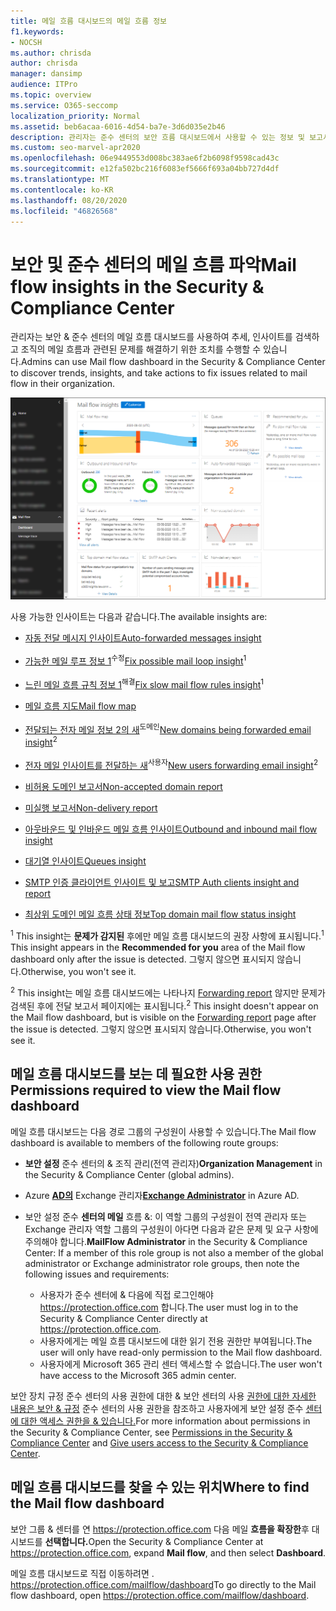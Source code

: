 ```yaml
---
title: 메일 흐름 대시보드의 메일 흐름 정보
f1.keywords:
- NOCSH
ms.author: chrisda
author: chrisda
manager: dansimp
audience: ITPro
ms.topic: overview
ms.service: O365-seccomp
localization_priority: Normal
ms.assetid: beb6acaa-6016-4d54-ba7e-3d6d035e2b46
description: 관리자는 준수 센터의 보안 흐름 대시보드에서 사용할 수 있는 정보 및 보고서에 대해 & & 있습니다.
ms.custom: seo-marvel-apr2020
ms.openlocfilehash: 06e9449553d008bc383ae6f2b6098f9598cad43c
ms.sourcegitcommit: e12fa502bc216f6083ef5666f693a04bb727d4df
ms.translationtype: MT
ms.contentlocale: ko-KR
ms.lasthandoff: 08/20/2020
ms.locfileid: "46826568"
---
```

# <a name="mail-flow-insights-in-the-security--compliance-center"></a><span data-ttu-id="62247-103">보안 및 준수 센터의 메일 흐름 파악</span><span class="sxs-lookup"><span data-stu-id="62247-103">Mail flow insights in the Security & Compliance Center</span></span>

<span data-ttu-id="62247-104">관리자는 보안 & 준수 센터의 메일 흐름 대시보드를 사용하여 추세, 인사이트를 검색하고 조직의 메일 흐름과 관련된 문제를 해결하기 위한 조치를 수행할 수 있습니다.</span><span class="sxs-lookup"><span data-stu-id="62247-104">Admins can use Mail flow dashboard in the Security & Compliance Center to discover trends, insights, and take actions to fix issues related to mail flow in their organization.</span></span>

![보안 및 준수 센터의 & 메일 흐름 대시보드](../../media/mail-flow-dashboard-v2.png)

<span data-ttu-id="62247-106">사용 가능한 인사이트는 다음과 같습니다.</span><span class="sxs-lookup"><span data-stu-id="62247-106">The available insights are:</span></span>

- [<span data-ttu-id="62247-107">자동 전달 메시지 인사이트</span><span class="sxs-lookup"><span data-stu-id="62247-107">Auto-forwarded messages insight</span></span>](mfi-auto-forwarded-messages-report.md)

- <span data-ttu-id="62247-108">[가능한 메일 루프 정보 1](mfi-mail-loop-insight.md)<sup>수정</sup></span><span class="sxs-lookup"><span data-stu-id="62247-108">[Fix possible mail loop insight](mfi-mail-loop-insight.md)<sup>1</sup></span></span>

- <span data-ttu-id="62247-109">[느린 메일 흐름 규칙 정보 1](mfi-slow-mail-flow-rules-insight.md)<sup>해결</sup></span><span class="sxs-lookup"><span data-stu-id="62247-109">[Fix slow mail flow rules insight](mfi-slow-mail-flow-rules-insight.md)<sup>1</sup></span></span>

- [<span data-ttu-id="62247-110">메일 흐름 지도</span><span class="sxs-lookup"><span data-stu-id="62247-110">Mail flow map</span></span>](mfi-mail-flow-map-report.md)

- <span data-ttu-id="62247-111">[전달되는 전자 메일 정보 2의 새](mfi-new-domains-being-forwarded-email.md)<sup>도메인</sup></span><span class="sxs-lookup"><span data-stu-id="62247-111">[New domains being forwarded email insight](mfi-new-domains-being-forwarded-email.md)<sup>2</sup></span></span>

- <span data-ttu-id="62247-112">[전자 메일 인사이트를 전달하는 새](mfi-new-users-forwarding-email.md)<sup>사용자</sup></span><span class="sxs-lookup"><span data-stu-id="62247-112">[New users forwarding email insight](mfi-new-users-forwarding-email.md)<sup>2</sup></span></span>

- [<span data-ttu-id="62247-113">비허용 도메인 보고서</span><span class="sxs-lookup"><span data-stu-id="62247-113">Non-accepted domain report</span></span>](mfi-non-accepted-domain-report.md)

- [<span data-ttu-id="62247-114">미실행 보고서</span><span class="sxs-lookup"><span data-stu-id="62247-114">Non-delivery report</span></span>](mfi-non-delivery-report.md)

- [<span data-ttu-id="62247-115">아웃바운드 및 인바운드 메일 흐름 인사이트</span><span class="sxs-lookup"><span data-stu-id="62247-115">Outbound and inbound mail flow insight</span></span>](mfi-outbound-and-inbound-mail-flow.md)

- [<span data-ttu-id="62247-116">대기열 인사이트</span><span class="sxs-lookup"><span data-stu-id="62247-116">Queues insight</span></span>](mfi-queue-alerts-and-queues.md)

- [<span data-ttu-id="62247-117">SMTP 인증 클라이언트 인사이트 및 보고</span><span class="sxs-lookup"><span data-stu-id="62247-117">SMTP Auth clients insight and report</span></span>](mfi-smtp-auth-clients-report.md)

- [<span data-ttu-id="62247-118">최상위 도메인 메일 흐름 상태 정보</span><span class="sxs-lookup"><span data-stu-id="62247-118">Top domain mail flow status insight</span></span>](mfi-domain-mail-flow-status-insight.md)

<span data-ttu-id="62247-119"><sup>1</sup> This insight는 **문제가 감지된** 후에만 메일 흐름 대시보드의 권장 사항에 표시됩니다.</span><span class="sxs-lookup"><span data-stu-id="62247-119"><sup>1</sup> This insight appears in the **Recommended for you** area of the Mail flow dashboard only after the issue is detected.</span></span> <span data-ttu-id="62247-120">그렇지 않으면 표시되지 않습니다.</span><span class="sxs-lookup"><span data-stu-id="62247-120">Otherwise, you won't see it.</span></span>

<span data-ttu-id="62247-121"><sup>2</sup> This insight는 메일 흐름 대시보드에는 나타나지 [Forwarding report](view-mail-flow-reports.md#forwarding-report) 않지만 문제가 검색된 후에 전달 보고서 페이지에는 표시됩니다.</span><span class="sxs-lookup"><span data-stu-id="62247-121"><sup>2</sup> This insight doesn't appear on the Mail flow dashboard, but is visible on the [Forwarding report](view-mail-flow-reports.md#forwarding-report) page after the issue is detected.</span></span> <span data-ttu-id="62247-122">그렇지 않으면 표시되지 않습니다.</span><span class="sxs-lookup"><span data-stu-id="62247-122">Otherwise, you won't see it.</span></span>

## <a name="permissions-required-to-view-the-mail-flow-dashboard"></a><span data-ttu-id="62247-123">메일 흐름 대시보드를 보는 데 필요한 사용 권한</span><span class="sxs-lookup"><span data-stu-id="62247-123">Permissions required to view the Mail flow dashboard</span></span>

<span data-ttu-id="62247-124">메일 흐름 대시보드는 다음 경로 그룹의 구성원이 사용할 수 있습니다.</span><span class="sxs-lookup"><span data-stu-id="62247-124">The Mail flow dashboard is available to members of the following route groups:</span></span>

- <span data-ttu-id="62247-125">**보안 설정** 준수 센터의 & 조직 관리(전역 관리자)</span><span class="sxs-lookup"><span data-stu-id="62247-125">**Organization Management** in the Security & Compliance Center (global admins).</span></span>

- <span data-ttu-id="62247-126">Azure **[AD의](https://docs.microsoft.com/azure/active-directory/users-groups-roles/directory-assign-admin-roles#exchange-administrator)** Exchange 관리자</span><span class="sxs-lookup"><span data-stu-id="62247-126">**[Exchange Administrator](https://docs.microsoft.com/azure/active-directory/users-groups-roles/directory-assign-admin-roles#exchange-administrator)** in Azure AD.</span></span>

- <span data-ttu-id="62247-127">보안 설정 준수 **센터의 메일** 흐름 &: 이 역할 그룹의 구성원이 전역 관리자 또는 Exchange 관리자 역할 그룹의 구성원이 아다면 다음과 같은 문제 및 요구 사항에 주의해야 합니다.</span><span class="sxs-lookup"><span data-stu-id="62247-127">**MailFlow Administrator** in the Security & Compliance Center: If a member of this role group is not also a member of the global administrator or Exchange administrator role groups, then note the following issues and requirements:</span></span>

  - <span data-ttu-id="62247-128">사용자가 준수 센터에 & 다음에 직접 로그인해야 <https://protection.office.com> 합니다.</span><span class="sxs-lookup"><span data-stu-id="62247-128">The user must log in to the Security & Compliance Center directly at <https://protection.office.com>.</span></span>
  - <span data-ttu-id="62247-129">사용자에게는 메일 흐름 대시보드에 대한 읽기 전용 권한만 부여됩니다.</span><span class="sxs-lookup"><span data-stu-id="62247-129">The user will only have read-only permission to the Mail flow dashboard.</span></span>
  - <span data-ttu-id="62247-130">사용자에게 Microsoft 365 관리 센터 액세스할 수 없습니다.</span><span class="sxs-lookup"><span data-stu-id="62247-130">The user won't have access to the Microsoft 365 admin center.</span></span>

<span data-ttu-id="62247-131">보안 장치 규정 준수 센터의 사용 권한에 대한 & 보안 센터의 사용 [권한에 대한 자세한 내용은 보안 & 규정](permissions-in-the-security-and-compliance-center.md) 준수 센터의 사용 권한을 참조하고 사용자에게 보안 설정 준수 [센터에 대한 액세스 권한을 & 있습니다.](grant-access-to-the-security-and-compliance-center.md)</span><span class="sxs-lookup"><span data-stu-id="62247-131">For more information about permissions in the Security & Compliance Center, see [Permissions in the Security & Compliance Center](permissions-in-the-security-and-compliance-center.md) and [Give users access to the Security & Compliance Center](grant-access-to-the-security-and-compliance-center.md).</span></span>

## <a name="where-to-find-the-mail-flow-dashboard"></a><span data-ttu-id="62247-132">메일 흐름 대시보드를 찾을 수 있는 위치</span><span class="sxs-lookup"><span data-stu-id="62247-132">Where to find the Mail flow dashboard</span></span>

<span data-ttu-id="62247-133">보안 그룹 & 센터를 연 <https://protection.office.com> 다음 메일 **흐름을 확장한**후 대시보드를 **선택합니다.**</span><span class="sxs-lookup"><span data-stu-id="62247-133">Open the Security & Compliance Center at <https://protection.office.com>, expand **Mail flow**, and then select **Dashboard**.</span></span>

<span data-ttu-id="62247-134">메일 흐름 대시보드로 직접 이동하려면 . <https://protection.office.com/mailflow/dashboard></span><span class="sxs-lookup"><span data-stu-id="62247-134">To go directly to the Mail flow dashboard, open <https://protection.office.com/mailflow/dashboard>.</span></span>
